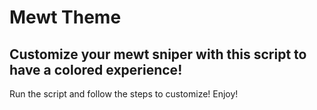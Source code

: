 # Mewt Theme
## Customize your mewt sniper with this script to have a colored experience!

Run the script and follow the steps to customize! Enjoy!
